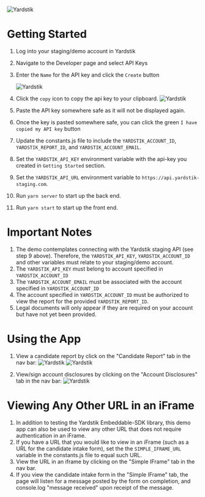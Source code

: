 ![Yardstik](https://yardstik-assets.s3.amazonaws.com/logos/yardstik-wordmark-white-outlined.png)

# Getting Started

1. Log into your staging/demo account in Yardstik
2. Navigate to the Developer page and select API Keys
3. Enter the `Name` for the API key and click the `Create` button

    ![Yardstik](https://yardstik-assets.s3.amazonaws.com/images/yardstik_api_keys_screen.png)

4. Click the `copy` icon to copy the api key to your clipboard.
    ![Yardstik](https://yardstik-assets.s3.amazonaws.com/images/copy_api_key.png)
5. Paste the API key somewhere safe as it will not be displayed again.
6. Once the key is pasted somewhere safe, you can click the green `I have copied my API key` button
7. Update the constants.js file to include the `YARDSTIK_ACCOUNT_ID`, `YARDSTIK_REPORT_ID`, and `YARDSTIK_ACCOUNT_EMAIL`.
8. Set the `YARDSTIK_API_KEY` environment variable with the api-key you created in `Getting Started` section.
9. Set the `YARDSTIK_API_URL` environment variable to `https://api.yardstik-staging.com`.
10. Run `yarn server` to start up the back end.
11. Run `yarn start` to start up the front end. 

# Important Notes
1. The demo contemplates connecting with the Yardstik staging API (see step 9 above). Therefore, the `YARDSTIK_API_KEY`, `YARDSTIK_ACCOUNT_ID` and other variables must relate to your staging/demo account.
2. The `YARDSTIK_API_KEY` must belong to account specified in `YARDSTIK_ACCOUNT_ID` 
3. The `YARDSTIK_ACCOUNT_EMAIL` must be associated with the account specified in `YARDSTIK_ACCOUNT_ID`
4. The account specified in `YARDSTIK_ACCOUNT_ID` must be authorized to view the report for the provided `YARDSTIK_REPORT_ID`.
5. Legal documents will only appear if they are required on your account but have not yet been provided.

# Using the App
1. View a candidate report by click on the "Candidate Report" tab in the nav bar:
  ![Yardstik](https://yardstik-assets.s3.amazonaws.com/images/embeddable-sdk-demo-report.png)
  ![Yardstik](https://yardstik-assets.s3.amazonaws.com/images/embeddable-sdk-demo-report2.png)

2. View/sign account disclosures by clicking on the "Account Disclosures" tab in the nav bar:
  ![Yardstik](https://yardstik-assets.s3.amazonaws.com/images/embeddable-sdk-demo-disclosures.png)

# Viewing Any Other URL in an iFrame
1. In addition to testing the Yardstik Embeddable-SDK library, this demo app can also be used to view any other URL that does not require authentication in an iFrame.
2. If you have a URL that you would like to view in an iFrame (such as a URL for the candidate intake form), set the the `SIMPLE_IFRAME_URL` variable in the constants.js file to equal such URL.
3. View the URL in an iframe by clicking on the "Simple IFrame" tab in the nav bar.
4. If you view the candidate intake form in the "Simple IFrame" tab, the page will listen for a message posted by the form on completion, and console.log "message received" upon receipt of the message.